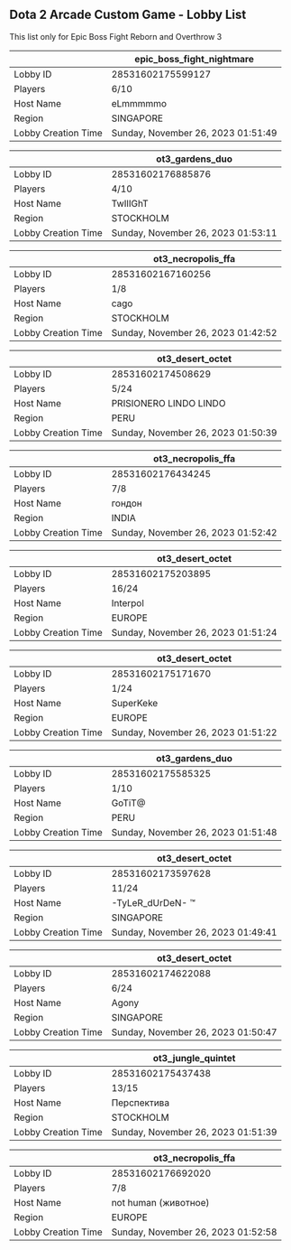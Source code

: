 ## Dota 2 Arcade Custom Game - Lobby List

This list only for Epic Boss Fight Reborn and Overthrow 3

|  | epic_boss_fight_nightmare |
| ------ | ------ |
| Lobby ID | 28531602175599127 |
| Players | 6/10 |
| Host Name | eLmmmmmo |
| Region | SINGAPORE |
| Lobby Creation Time | Sunday, November 26, 2023 01:51:49 |


|  | ot3_gardens_duo |
| ------ | ------ |
| Lobby ID | 28531602176885876 |
| Players | 4/10 |
| Host Name | TwIlIGhT |
| Region | STOCKHOLM |
| Lobby Creation Time | Sunday, November 26, 2023 01:53:11 |


|  | ot3_necropolis_ffa |
| ------ | ------ |
| Lobby ID | 28531602167160256 |
| Players | 1/8 |
| Host Name | cago |
| Region | STOCKHOLM |
| Lobby Creation Time | Sunday, November 26, 2023 01:42:52 |


|  | ot3_desert_octet |
| ------ | ------ |
| Lobby ID | 28531602174508629 |
| Players | 5/24 |
| Host Name | PRISIONERO LINDO LINDO |
| Region | PERU |
| Lobby Creation Time | Sunday, November 26, 2023 01:50:39 |


|  | ot3_necropolis_ffa |
| ------ | ------ |
| Lobby ID | 28531602176434245 |
| Players | 7/8 |
| Host Name | гондон |
| Region | INDIA |
| Lobby Creation Time | Sunday, November 26, 2023 01:52:42 |


|  | ot3_desert_octet |
| ------ | ------ |
| Lobby ID | 28531602175203895 |
| Players | 16/24 |
| Host Name | Interpol |
| Region | EUROPE |
| Lobby Creation Time | Sunday, November 26, 2023 01:51:24 |


|  | ot3_desert_octet |
| ------ | ------ |
| Lobby ID | 28531602175171670 |
| Players | 1/24 |
| Host Name | SuperKeke |
| Region | EUROPE |
| Lobby Creation Time | Sunday, November 26, 2023 01:51:22 |


|  | ot3_gardens_duo |
| ------ | ------ |
| Lobby ID | 28531602175585325 |
| Players | 1/10 |
| Host Name | GoTiT@ |
| Region | PERU |
| Lobby Creation Time | Sunday, November 26, 2023 01:51:48 |


|  | ot3_desert_octet |
| ------ | ------ |
| Lobby ID | 28531602173597628 |
| Players | 11/24 |
| Host Name | -TyLeR_dUrDeN- ™ |
| Region | SINGAPORE |
| Lobby Creation Time | Sunday, November 26, 2023 01:49:41 |


|  | ot3_desert_octet |
| ------ | ------ |
| Lobby ID | 28531602174622088 |
| Players | 6/24 |
| Host Name | Agony |
| Region | SINGAPORE |
| Lobby Creation Time | Sunday, November 26, 2023 01:50:47 |


|  | ot3_jungle_quintet |
| ------ | ------ |
| Lobby ID | 28531602175437438 |
| Players | 13/15 |
| Host Name | Перспектива |
| Region | STOCKHOLM |
| Lobby Creation Time | Sunday, November 26, 2023 01:51:39 |


|  | ot3_necropolis_ffa |
| ------ | ------ |
| Lobby ID | 28531602176692020 |
| Players | 7/8 |
| Host Name | not human (животное) |
| Region | EUROPE |
| Lobby Creation Time | Sunday, November 26, 2023 01:52:58 |


